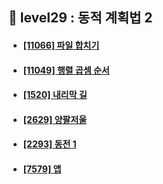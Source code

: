 ## 🦥 level29 : 동적 계획법 2
- #### [[11066] 파일 합치기](https://www.acmicpc.net/problem/11066)
- #### [[11049] 행렬 곱셈 순서](https://www.acmicpc.net/problem/11049)
- #### [[1520] 내리막 길](https://www.acmicpc.net/problem/1520)
- #### [[2629] 양팔저울](https://www.acmicpc.net/problem/2629)
- #### [[2293] 동전 1](https://www.acmicpc.net/problem/2293)
- #### [[7579] 앱](https://www.acmicpc.net/problem/7579)